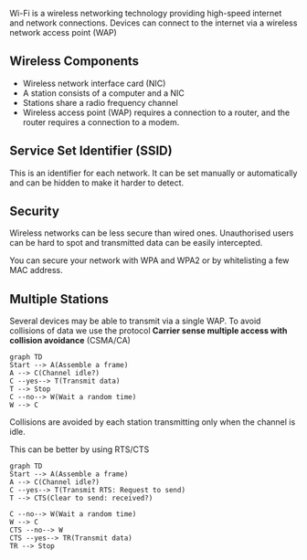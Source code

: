 Wi-Fi is a wireless networking technology providing high-speed internet and network connections. Devices can connect to the internet via a wireless network access point (WAP)

## Wireless Components

- Wireless network interface card (NIC)
- A station consists of a computer and a NIC
- Stations share a radio frequency channel
- Wireless access point (WAP) requires a connection to a router, and the router requires a connection to a modem.

## Service Set Identifier (SSID)

This is an identifier for each network. It can be set manually or automatically and can be hidden to make it harder to detect.

## Security

Wireless networks can be less secure than wired ones. Unauthorised users can be hard to spot and transmitted data can be easily intercepted.

You can secure your network with WPA and WPA2 or by whitelisting a few MAC address.

## Multiple Stations

Several devices may be able to transmit via a single WAP. To avoid collisions of data we use the protocol **Carrier sense multiple access with collision avoidance** (CSMA/CA)

```mermaid
graph TD
Start --> A(Assemble a frame)
A --> C(Channel idle?)
C --yes--> T(Transmit data)
T --> Stop
C --no--> W(Wait a random time)
W --> C
```

Collisions are avoided by each station transmitting only when the channel is idle.

This can be better by using RTS/CTS

```mermaid
graph TD
Start --> A(Assemble a frame)
A --> C(Channel idle?)
C --yes--> T(Transmit RTS: Request to send)
T --> CTS(Clear to send: received?)

C --no--> W(Wait a random time)
W --> C
CTS --no--> W
CTS --yes--> TR(Transmit data)
TR --> Stop

```
